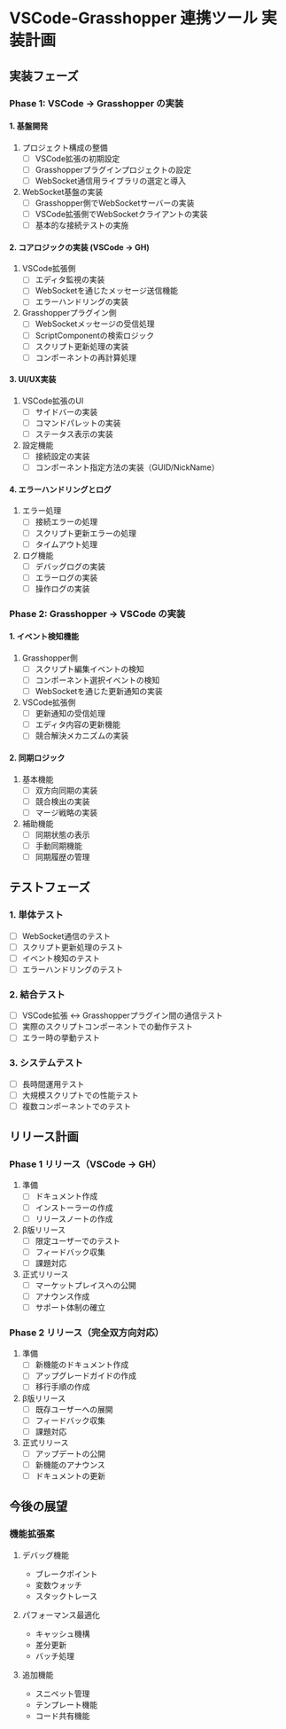# VSCode-Grasshopper 連携ツール 実装計画

## 実装フェーズ

### Phase 1: VSCode → Grasshopper の実装

#### 1. 基盤開発
1. プロジェクト構成の整備
   - [ ] VSCode拡張の初期設定
   - [ ] Grasshopperプラグインプロジェクトの設定
   - [ ] WebSocket通信用ライブラリの選定と導入

2. WebSocket基盤の実装
   - [ ] Grasshopper側でWebSocketサーバーの実装
   - [ ] VSCode拡張側でWebSocketクライアントの実装
   - [ ] 基本的な接続テストの実施

#### 2. コアロジックの実装 (VSCode → GH)
1. VSCode拡張側
   - [ ] エディタ監視の実装
   - [ ] WebSocketを通じたメッセージ送信機能
   - [ ] エラーハンドリングの実装

2. Grasshopperプラグイン側
   - [ ] WebSocketメッセージの受信処理
   - [ ] ScriptComponentの検索ロジック
   - [ ] スクリプト更新処理の実装
   - [ ] コンポーネントの再計算処理

#### 3. UI/UX実装
1. VSCode拡張のUI
   - [ ] サイドバーの実装
   - [ ] コマンドパレットの実装
   - [ ] ステータス表示の実装

2. 設定機能
   - [ ] 接続設定の実装
   - [ ] コンポーネント指定方法の実装（GUID/NickName）

#### 4. エラーハンドリングとログ
1. エラー処理
   - [ ] 接続エラーの処理
   - [ ] スクリプト更新エラーの処理
   - [ ] タイムアウト処理

2. ログ機能
   - [ ] デバッグログの実装
   - [ ] エラーログの実装
   - [ ] 操作ログの実装

### Phase 2: Grasshopper → VSCode の実装

#### 1. イベント検知機能
1. Grasshopper側
   - [ ] スクリプト編集イベントの検知
   - [ ] コンポーネント選択イベントの検知
   - [ ] WebSocketを通じた更新通知の実装

2. VSCode拡張側
   - [ ] 更新通知の受信処理
   - [ ] エディタ内容の更新機能
   - [ ] 競合解決メカニズムの実装

#### 2. 同期ロジック
1. 基本機能
   - [ ] 双方向同期の実装
   - [ ] 競合検出の実装
   - [ ] マージ戦略の実装

2. 補助機能
   - [ ] 同期状態の表示
   - [ ] 手動同期機能
   - [ ] 同期履歴の管理

## テストフェーズ

### 1. 単体テスト
- [ ] WebSocket通信のテスト
- [ ] スクリプト更新処理のテスト
- [ ] イベント検知のテスト
- [ ] エラーハンドリングのテスト

### 2. 結合テスト
- [ ] VSCode拡張 ↔ Grasshopperプラグイン間の通信テスト
- [ ] 実際のスクリプトコンポーネントでの動作テスト
- [ ] エラー時の挙動テスト

### 3. システムテスト
- [ ] 長時間運用テスト
- [ ] 大規模スクリプトでの性能テスト
- [ ] 複数コンポーネントでのテスト

## リリース計画

### Phase 1 リリース（VSCode → GH）
1. 準備
   - [ ] ドキュメント作成
   - [ ] インストーラーの作成
   - [ ] リリースノートの作成

2. β版リリース
   - [ ] 限定ユーザーでのテスト
   - [ ] フィードバック収集
   - [ ] 課題対応

3. 正式リリース
   - [ ] マーケットプレイスへの公開
   - [ ] アナウンス作成
   - [ ] サポート体制の確立

### Phase 2 リリース（完全双方向対応）
1. 準備
   - [ ] 新機能のドキュメント作成
   - [ ] アップグレードガイドの作成
   - [ ] 移行手順の作成

2. β版リリース
   - [ ] 既存ユーザーへの展開
   - [ ] フィードバック収集
   - [ ] 課題対応

3. 正式リリース
   - [ ] アップデートの公開
   - [ ] 新機能のアナウンス
   - [ ] ドキュメントの更新

## 今後の展望

### 機能拡張案
1. デバッグ機能
   - ブレークポイント
   - 変数ウォッチ
   - スタックトレース

2. パフォーマンス最適化
   - キャッシュ機構
   - 差分更新
   - バッチ処理

3. 追加機能
   - スニペット管理
   - テンプレート機能
   - コード共有機能